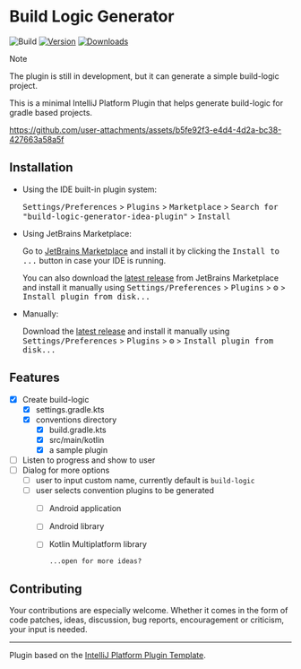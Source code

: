 # Build Logic Generator

![Build](https://github.com/kibettheophilus/build-logic-generator-idea-plugin/workflows/Build/badge.svg)
[![Version](https://img.shields.io/jetbrains/plugin/v/MARKETPLACE_ID.svg)](https://plugins.jetbrains.com/plugin/MARKETPLACE_ID)
[![Downloads](https://img.shields.io/jetbrains/plugin/d/MARKETPLACE_ID.svg)](https://plugins.jetbrains.com/plugin/MARKETPLACE_ID)

> [!NOTE]  
> The plugin is still in development, but it can generate a simple build-logic project.

<!-- Plugin description -->
This is a minimal IntelliJ Platform Plugin that helps generate build-logic for gradle based projects.


https://github.com/user-attachments/assets/b5fe92f3-e4d4-4d2a-bc38-427663a58a5f


<!-- Plugin description end -->

## Installation

- Using the IDE built-in plugin system:
  
  <kbd>Settings/Preferences</kbd> > <kbd>Plugins</kbd> > <kbd>Marketplace</kbd> > <kbd>Search for "build-logic-generator-idea-plugin"</kbd> >
  <kbd>Install</kbd>
  
- Using JetBrains Marketplace:

  Go to [JetBrains Marketplace](https://plugins.jetbrains.com/plugin/MARKETPLACE_ID) and install it by clicking the <kbd>Install to ...</kbd> button in case your IDE is running.

  You can also download the [latest release](https://plugins.jetbrains.com/plugin/MARKETPLACE_ID/versions) from JetBrains Marketplace and install it manually using
  <kbd>Settings/Preferences</kbd> > <kbd>Plugins</kbd> > <kbd>⚙️</kbd> > <kbd>Install plugin from disk...</kbd>

- Manually:

  Download the [latest release](https://github.com/kibettheophilus/build-logic-generator-idea-plugin/releases/latest) and install it manually using
  <kbd>Settings/Preferences</kbd> > <kbd>Plugins</kbd> > <kbd>⚙️</kbd> > <kbd>Install plugin from disk...</kbd>

## Features
- [x] Create build-logic
   - [x] settings.gradle.kts
   - [x] conventions directory
      - [x] build.gradle.kts
      - [x] src/main/kotlin
      - [x] a sample plugin
- [ ] Listen to progress and show to user
- [ ] Dialog for more options
   - [ ] user to input custom name, currently default is `build-logic`
   - [ ] user selects convention plugins to be generated
      - [ ] Android application
      - [ ] Android library
      - [ ] Kotlin Multiplatform library
            
            ...open for more ideas?

## Contributing
Your contributions are especially welcome. Whether it comes in the form of code patches, ideas, discussion, bug reports, encouragement or criticism, your input is needed.

---
Plugin based on the [IntelliJ Platform Plugin Template][template].

[template]: https://github.com/JetBrains/intellij-platform-plugin-template
[docs:plugin-description]: https://plugins.jetbrains.com/docs/intellij/plugin-user-experience.html#plugin-description-and-presentation
